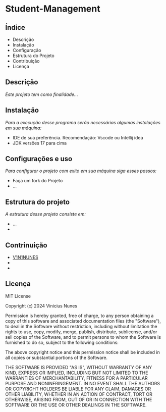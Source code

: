 # Student-Management

## Índice
- Descrição
- Instalação
- Configuração
- Estrutura do Projeto
- Contribuição
- Licença

## Descrição
_Este projeto tem como finalidade..._

## Instalação
_Para a execução desse programa serão necessárias algumas instalações em sua máquina:_
- IDE de sua preferência. Recomendação: Vscode ou Intellij idea
- JDK versões 17 para cima

## Configurações e uso
_Para configurar o projeto com exito em sua máquina siga esses passos:_
- Faça um fork do Projeto
- ...

## Estrutura do projeto
_A estrutura desse projeto consiste em:_
- ...
-

## Contrinuição
- [V1N1NUNES](https://github.com/V1N1NUNES)
- []()
- []()

## Licença
MIT License

Copyright (c) 2024 Vinicius Nunes

Permission is hereby granted, free of charge, to any person obtaining a copy
of this software and associated documentation files (the "Software"), to deal
in the Software without restriction, including without limitation the rights
to use, copy, modify, merge, publish, distribute, sublicense, and/or sell
copies of the Software, and to permit persons to whom the Software is
furnished to do so, subject to the following conditions:

The above copyright notice and this permission notice shall be included in all
copies or substantial portions of the Software.

THE SOFTWARE IS PROVIDED "AS IS", WITHOUT WARRANTY OF ANY KIND, EXPRESS OR
IMPLIED, INCLUDING BUT NOT LIMITED TO THE WARRANTIES OF MERCHANTABILITY,
FITNESS FOR A PARTICULAR PURPOSE AND NONINFRINGEMENT. IN NO EVENT SHALL THE
AUTHORS OR COPYRIGHT HOLDERS BE LIABLE FOR ANY CLAIM, DAMAGES OR OTHER
LIABILITY, WHETHER IN AN ACTION OF CONTRACT, TORT OR OTHERWISE, ARISING FROM,
OUT OF OR IN CONNECTION WITH THE SOFTWARE OR THE USE OR OTHER DEALINGS IN THE
SOFTWARE.